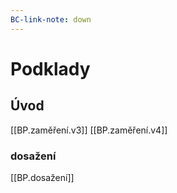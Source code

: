```yaml
---
BC-link-note: down
---
```


# Podklady
## Úvod
[[BP.zaměření.v3]]
[[BP.zaměření.v4]]
### dosažení
[[BP.dosažení]]


